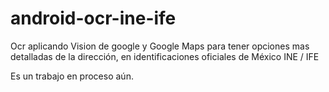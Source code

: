 # android-ocr-ine-ife
Ocr aplicando Vision de google y Google Maps para tener opciones mas detalladas de la dirección, en identificaciones oficiales de México INE / IFE

Es un trabajo en proceso aún.
